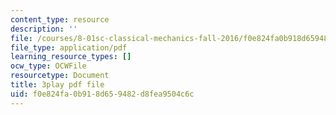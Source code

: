 ```yaml
---
content_type: resource
description: ''
file: /courses/8-01sc-classical-mechanics-fall-2016/f0e824fa0b918d659482d8fea9504c6c_e548hRYcXlg.pdf
file_type: application/pdf
learning_resource_types: []
ocw_type: OCWFile
resourcetype: Document
title: 3play pdf file
uid: f0e824fa-0b91-8d65-9482-d8fea9504c6c
---
```


